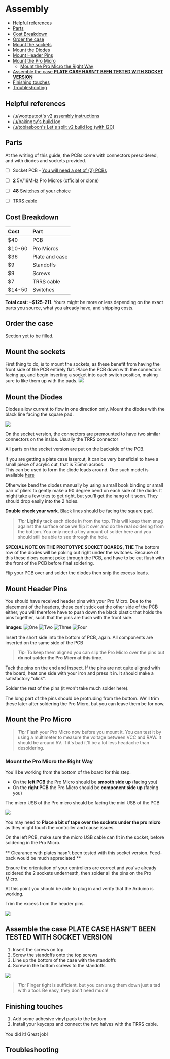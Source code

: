 # Assembly

<!-- START doctoc generated TOC please keep comment here to allow auto update -->
<!-- DON'T EDIT THIS SECTION, INSTEAD RE-RUN doctoc TO UPDATE -->


- [Helpful references](#helpful-references)
- [Parts](#parts)
- [Cost Breakdown](#cost-breakdown)
- [Order the case](#order-the-case)
- [Mount the sockets](#mount-the-sockets)
- [Mount the Diodes](#mount-the-diodes)
- [Mount Header Pins](#mount-header-pins)
- [Mount the Pro Micro](#mount-the-pro-micro)
  - [Mount the Pro Micro the Right Way](#mount-the-pro-micro-the-right-way)
- [Assemble the case **PLATE CASE HASN'T BEEN TESTED WITH SOCKET VERSION**](#assemble-the-case-plate-case-hasnt-been-tested-with-socket-version)
- [Finishing touches](#finishing-touches)
- [Troubleshooting](#troubleshooting)

<!-- END doctoc generated TOC please keep comment here to allow auto update -->

## Helpful references

- [/u/wootpatoot's v2 assembly instructions](https://www.reddit.com/r/MechanicalKeyboards/comments/5funsl/guidelets_split_v2_assembly_instructions/)
- [/u/bakingpy's build log](https://www.reddit.com/r/MechanicalKeyboards/comments/5rgj06/lets_split_v2_build_log_with_mini_usb_pro_micro/)
- [/u/tobiasboon's Let's split v2 build log (with I2C)](https://www.reddit.com/r/MechanicalKeyboards/comments/5s3yr2/lets_split_v2_build_log_with_i2c_photos/)

## Parts

At the writing of this guide, the PCBs come with connectors presoldered, and with diodes and sockets provided.

- [ ] Socket PCB - [You will need a set of (2) PCBs](getting-pcbs.md)

- [ ] **2** 5V/16MHz Pro Micros ([official](https://www.sparkfun.com/products/12640) or [clone](https://www.ebay.com/sch/i.html?_from=R40&_sacat=0&_nkw=Arduino+Micro+Pro+ATmega32U4+5V&rt=nc&LH_BIN=1))
- [ ] **48** [Switches of your choice](https://mechanicalkeyboards.com/shop/index.php?l=product_list&c=107)
- [ ] [TRRS cable](https://www.amazon.com/gp/product/B019TRW4HQ/ref=oh_aui_detailpage_o04_s00?ie=UTF8&psc=1)

## Cost Breakdown

| Cost | Part |
|:--|:--|
| $40 | PCB |
| $10-60 | Pro Micros |
| $36 | Plate and case |
| $9 | Standoffs |
| $9 | Screws |
| $7 | TRRS cable |
| $14-50 | Switches |

**Total cost: ~$125-211**. Yours might be more or less depending on the exact parts you source, what you already have, and shipping costs.


## Order the case

Section yet to be filled. 

## Mount the sockets

First thing to do, is to mount the sockets, as these benefit from having the front side of the PCB entirely flat.
Place the PCB down with the connectors facing up, and begin inserting a socket into each switch position, making sure to like them up with the pads.
![](images/socket-version/sockets.jpg)


## Mount the Diodes

Diodes allow current to flow in one direction only. Mount the diodes with the black line facing the square pad.

![](images/socket-version/diodes.jpg)

On the socket version, the connectors are premounted to have two similar connectors on the inside. Usually the TRRS connector

All parts on the socket version are put on the backside of the PCB.

If you are getting a plate case lasercut, it can be very beneficial to have a small piece of acrylic cut, that is 7.5mm across.  
This can be used to form the diode leads around. One such model is available [here](https://cad.onshape.com/documents/c6e5ae250d1e24fe46c9ef6c/w/d69f7049c0921df3d2b241f9/e/6be47f68dae3db6d2d56add6)

Otherwise bend the diodes manually by using a small book binding or small pair of pliers to gently make a 90 degree bend on each side of the diode. It might take a few tries to get right, but you'll get the hang of it soon. They should drop easily into the 2 holes.

**Double check your work**. Black lines should be facing the square pad.

> *Tip:* **Lightly** tack each diode in from the top. This will keep them snug against the surface once we flip it over and do the real soldering from the bottom. You only need a tiny amount of solder here and you should still be able to see through the hole.

**SPECIAL NOTE ON THE PROTOTYPE SOCKET BOARDS, THE** The bottom row of the diodes will be poking out right under the switches. Because of this these dioes cannot poke through the PCB, and have to be cut flush with the front of the PCB before final soldering.

Flip your PCB over and solder the diodes then snip the excess leads.

## Mount Header Pins

You should have received header pins with your Pro Micro. Due to the placement of the headers, these can't stick out the other side of the PCB either, you will therefore have to push down the black plastic that holds the pins together, such that the pins are flush with the front side.

**Images:**
![One](images/socket-version/shorten-headers/1.png)
![Two](images/socket-version/shorten-headers/2.png)
![Three](images/socket-version/shorten-headers/3.png)
![Four](images/socket-version/shorten-headers/4.png)

Insert the short side into the bottom of PCB, again. All components are inserted on the same side of the PCB

> *Tip:* To keep them aligned you can slip the Pro Micro over the pins but **do not solder the Pro Micro at this time**.

Tack the pins on the end and inspect. If the pins are not quite aligned with the board, heat one side with your iron and press it in. It should make a satisfactory "click".

Solder the rest of the pins (it won't take much solder here).

The long part of the pins should be protruding from the bottom. We'll trim these later after soldering the Pro Micro, but you can leave them be for now.

## Mount the Pro Micro

> *Tip:* Flash your Pro Micro now before you mount it. You can test it by using a multimeter to measure the voltage between VCC and RAW. It should be around 5V. If it's bad it'll be a lot less headache than desoldering.

### Mount the Pro Micro the Right Way

You'll be working from the bottom of the board for this step.

- On the **left PCB** the Pro Micro should be **smooth side up** (facing you)
- On the **right PCB** the Pro Micro should be **component side up** (facing you)

The micro USB of the Pro micro should be facing the mini USB of the PCB

![](http://i.imgur.com/r4kMBSF.jpg)

You may need to **Place a bit of tape over the sockets under the pro micro** as they might touch the controller and cause issues.

On the left PCB, make sure the micro USB cable can fit in the socket, before soldering in the Pro Micro.

** Clearance with plates hasn't been tested with this socket version. Feed-back would be much appreciated **

Ensure the orientation of your controllers are correct and you've already soldered the 2 sockets underneath, then solder all the pins on the Pro Micro.

At this point you should be able to plug in and verify that the Arduino is working.

Trim the excess from the header pins.

![](http://i.imgur.com/WOOB0nr.jpg)

## Assemble the case **PLATE CASE HASN'T BEEN TESTED WITH SOCKET VERSION**

1. Insert the screws on top
2. Screw the standoffs onto the top screws
3. Line up the bottom of the case with the standoffs
4. Screw in the bottom screws to the standoffs

![](http://i.imgur.com/coW4MsQ.jpg)
> *Tip:* Finger tight is sufficient, but you can snug them down just a tad with a tool. Be easy, they don't need much!

## Finishing touches

1. Add some adhesive vinyl pads to the bottom
2. Install your keycaps and connect the two halves with the TRRS cable.

You did it! Great job!

## Troubleshooting 